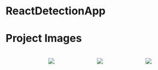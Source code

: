 # ReactDetectionApp


# Project Images
</br>
<div style="display: flex; justify-content: space-evenly">
<div><img src="https://github.com/HarunResitKarahan/ReactNativeDetectionApp/blob/master/Adsız.png"></div>
<div><img src="https://github.com/HarunResitKarahan/ReactNativeDetectionApp/blob/master/2.png" ></div>
<div><img src="https://github.com/HarunResitKarahan/ReactNativeDetectionApp/blob/master/3.png" ></div>
</div>
</br>
